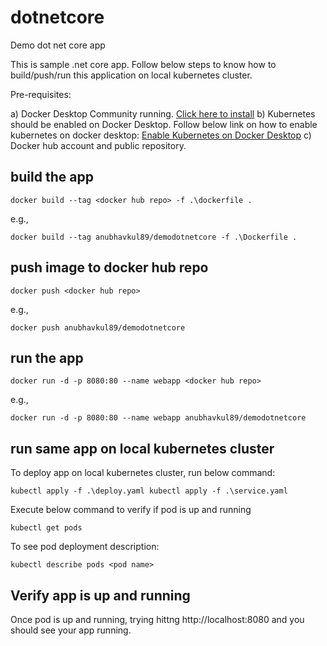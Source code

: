 # dotnetcore
Demo dot net core app

This is sample .net core app. Follow below steps to know how to build/push/run this application on local kubernetes cluster.

Pre-requisites:

a) Docker Desktop Community running. [Click here to install](https://docs.docker.com/docker-for-windows/install/)
b) Kubernetes should be enabled on Docker Desktop. Follow below link on how to enable kubernetes on docker desktop:
[Enable Kubernetes on Docker Desktop](https://docs.docker.com/docker-for-windows/#kubernetes)
c) Docker hub account and public repository.

## build the app

`docker build --tag <docker hub repo> -f .\dockerfile .`

e.g.,

`docker build --tag anubhavkul89/demodotnetcore -f .\Dockerfile .`

## push image to docker hub repo

`docker push <docker hub repo>`

e.g.,

`docker push anubhavkul89/demodotnetcore`

## run the app
`docker run -d -p 8080:80 --name webapp <docker hub repo>`

e.g.,

`docker run -d -p 8080:80 --name webapp anubhavkul89/demodotnetcore`

## run same app on local kubernetes cluster

To deploy app on local kubernetes cluster, run below command:

`kubectl apply -f .\deploy.yaml
kubectl apply -f .\service.yaml`

Execute below command to verify if pod is up and running

`kubectl get pods`

To see pod deployment description:

`kubectl describe pods <pod name>`
  
## Verify app is up and running

Once pod is up and running, trying hittng http://localhost:8080 and you should see your app running.



